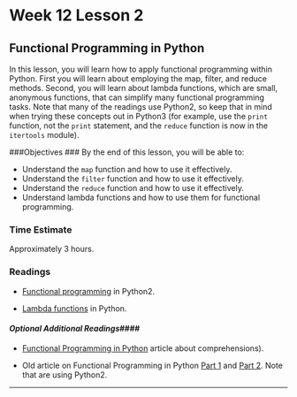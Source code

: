 # Week 12 Lesson 2 #
## Functional Programming in Python ##

In this lesson, you will learn how to apply functional programming
within Python. First you will learn about employing the map, filter, and
reduce methods. Second, you will learn about lambda functions, which are
small, anonymous functions, that can simplify many functional
programming tasks. Note that many of the readings use Python2, so keep
that in mind when trying these concepts out in Python3 (for example, use
the `print` function, not the `print` statement, and the `reduce` function is now in the `itertools` module).


###Objectives ###
By the end of this lesson, you will be able to:

- Understand the `map` function and how to use it effectively.
- Understand the `filter` function and how to use it effectively.
- Understand the `reduce` function and how to use it effectively.
- Understand lambda functions and how to use them for functional programming.

### Time Estimate ###

Approximately 3 hours.

### Readings ####

- [Functional programming](http://maryrosecook.com/blog/post/a-practical-introduction-to-functional-programming) in Python2.

- [Lambda functions](http://www.python-course.eu/python3_lambda.php) in Python.

#### *Optional Additional Readings*####

- [Functional Programming in Python](http://alan-g.me.uk/tutor/tutfctnl.htm) article 
about comprehensions).

- Old article on Functional Programming in Python [Part 1](http://www.ibm.com/developerworks/linux/library/l-prog/index.html)
and [Part 2](http://www.ibm.com/developerworks/linux/library/l-prog2/index.html).
Note that are using Python2.

-----
